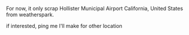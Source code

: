 For now, it only scrap Hollister Municipal Airport California, United States from weatherspark.

if interested, ping me I'll make for other location
